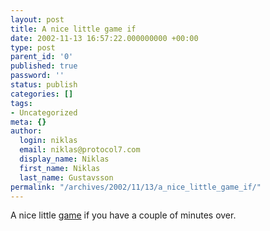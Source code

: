 ```yaml
---
layout: post
title: A nice little game if
date: 2002-11-13 16:57:22.000000000 +00:00
type: post
parent_id: '0'
published: true
password: ''
status: publish
categories: []
tags:
- Uncategorized
meta: {}
author:
  login: niklas
  email: niklas@protocol7.com
  display_name: Niklas
  first_name: Niklas
  last_name: Gustavsson
permalink: "/archives/2002/11/13/a_nice_little_game_if/"
---
```

A nice little [game](http://search.nascimpact.com/labo/laby.php) if you have a couple of minutes over.

